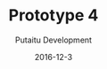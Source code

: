 ---
title: 'Prototype 4'
footer: d27bd9b77239ed4ed6384199c0867d749f549842
description: ""
sections:
    -
        template: banner
        text: '# Tiger Mom Boardgame'
        theme: dark
        color: '#000000'
    -
        template: buttons
        text: ""
        buttons:
            -
                text: 'Game Manual'
                href: 'https://github.com/hancandy/itu-portfolio/raw/gh-pages/public/1%20Game%20Manual%20-%20Tiger%20Mom.pdf'
                target: _blank
            -
                text: 'Examples of Play '
                href: 'https://github.com/hancandy/itu-portfolio/raw/gh-pages/public/2%20Examples%20of%20play%20-%20Tiger%20Mom.pdf'
                target: _blank
            -
                text: Pitch
                href: 'https://github.com/hancandy/itu-portfolio/raw/gh-pages/public/3%20Pitch%20-%20Tiger%20Mom.pdf'
                target: _blank
    -
        template: richTextSection
        text: "## One loser\n\nI started with an easy way to find a loser with the assumption of competitveness and hostility in the game. To be able to end the game, \_players can push for one single player to lose the game\_by assessing the current situation and making alliance\_with strong players to boycott one player. I imagined that there will be a lot of tension, strategies, lies and betrayal, which is common in several TV game shows. But we decided that it is not the experience we want to create, as we want to focus on the social aspect of the play experience and that players can still be able to be friends when the game is over\n\nTherefore we tried to look into natural ways to determine a loser, where individual player has no intention of making one player lose,but it just happens natrually. One of the idea was\_making racing game, where the loser will be the last to reach the goal. However, this would mean the the winners have to wait after they have won for a loser to be found. It is also a very unpleasant experience for the loser to keep feeling left behind, experienceing stress and continuous failure.\_\n\nWe then got inspired by the statement \"we don't have to win, we just need to not lose\", and thought of the using limited space or resource to determine a loser. The first idea was that 4 players fight for 3 vacancies in a party, or the opportunity to date a girl. This evolved into university space because it is a more convincing real life situation where we are not trying to be the best, but to be better than some others. When we think about that students probably don't have a strong focus to be strategic as they are buried in their study, we realised parents, who have a clearer view of the big picture, would be more likely to be thinking strategically. They are the ones that can \"control\". Who likes to control the most? Tiger moms. With the semiotics of the game, we can provide opportunity for self expression through our rules and mechanics.\n\n## Resource management\n\nSo how do tiger moms control, and what can increase the kids' chance? That would be our main resource in the game. We decided to focus on what the moms can make their kids do instead what they themselves can do (e.g. Bribing school personnel) because we want to stay within the topic and focus on tiger moms' attempts to control their kids.\n\nWe imagined that the kids need to go to a admission test by the end of the summer(end game)to get into university(goal), and thus have to improve their knowledge before the test (gameplay). To improve academic skills (supplementing goal), the kids need to go to summer school(moves), which takes time and money (resources).\n\n![tiger-mom-board.png](//kimberlyliu.com/itu-portfolio/media/b84ef8d1eaac34cc0f423d9a5876fbb3be12fb01/tiger-mom-board.png)\n\nThe game board of Tiger Mom\_\n\n## Iterations\n\n### Planning\n\nAfter the idea generation I drew a basic version. I drew a board with spaces for leisure, basic courses, special courses, work, play and sleep. Time is represented by tokens that briefly represent 8 hours and each turn is a week. I had a really hard time calculating how much money is needed. I tried to make an absolute skill requirement for 3 possible university space, base on that i calculate how much money is needed to achieve.To add some complexity, I put in some special courses,they are more expensive, but have higher pay-offs. I imagined that players lay all the tokens and end his turn.\n\n### First iteration\n\nWhen we meet again, we decided to try out the plan I made, but before we could start trying the game, some rules needed to be decided. Players laying all these time tokens in one turn would be cause very long waiting time and a huge advantage for the player that starts. In the end we agreed on the suggestion that player should lay 2 tokens in a turn.\n\nWe designed the game as a Symmetrical Game, all players should be given the same setup and resources, but the player who start first in a round has a big strategic advantage because there are more class vacancies. We tackled it by setting the total number of rounds to be 8, a product of 4, so every player has same amount of times to start, and thus equal opportunity to win.The game aims to be symattriccal and ensure all players have equal chance of winning, this may scare away some competitive player, but since the game has strong social focus insetead of competitive focus, we do not consider this a problem\n\nMy original thought about play and sleep being two different options were that one relates to the happiness of the child and the other one related to the health, but we agreed that it should be combined because having them separated does not provide much in terms of gameplay, they are very similar limitation in the sense that player should have a certain amount of tokens spend in them to be free from the risk of punishment. When a player doesn't put enough tokens to sleep/play, they will have to roll a die to determine whether the child authority would find out and take away the kid. If they do, the player cannot make any move for one round. In our first playthrough, we found that even though we aim to shoot for a specific one of the three place available in university, the admission score we get for all these subjects are similar. Also, the special subjects seem to be a bad investment for a player to make because it is expensive and doesn't count that much in the final score calculation. It also caught our attention that all players have similar scores and the winner also wins by just a little bit, at the same time we felt like there isn't much diversity of strategies. It took us some time to calculate the final score and it was confusing to some of us, but we agreed that it fits well with the theme of the game: it's like real university admission, and the tiger moms need to work to get what's best for their kids! We think that he calculation is actually part of the game.\n\n### Second iteration\n\nConcerning the problem with special course, we thought of a few ideas, and the one where they give special ability/advantage was most interesting because not only can it provide incentives to invest in those course, it also solve the problem of lacking strategies diversity in the game. It always make sense that they cost more, when they have a special function in the game instead of just being one of the other subjects that will be calculated in the score.\n\nAfter the adjustment, we found that the game requires so many experience points to be held by players, and it would mean that the game requires a lot of pieces(cards or tokens) for experience points. A suggestion was to let the player level up when have some certain experience points, but it could be hard to keep track of what level one's in, as there are so many subjects. Inspired by the Settlers from Catan - Expansion a team member has brought, we used a similar board to keep track of the levels, players only need to flip a card when they level up which is easy to implement and save materials at the same time.\n\nOverworking the child became an unpopular strategy in our playthrough as soon as the players learn that the risk of doing so is so high compared to how much extra one can get out of it. Therefore we decided that it has to be changed, the option of overworking the child should involve risk, but also need to align with the reward. So instead of not allowing the player to move for one round, they just don't get any experience point for two of the tokens they placed. If they put more token required in sleep, they get a chance to earn more experience points from the token they placed.\n\n### Third iteration\n\nAfter another playthrough the game is more dynamic, but the score statistics in the end are still quite similar, and we thought it was because we have the same amount of income and we have fair chance of being the first to make a turn. We thought of solving with problem with adding more randomness and luck elements. Therefore we added chances cards, where unexpected good/bad events could happen to players. We made sure to include some that changes the player's income to add more variety in the gameplay. Income increase chance cards can cause Reinforcing Relationship, to mitigate this effect we put quite a lot of the same income increase card in the deck so that it's more likely for all players to get one of them earlier or later, we think this is important so players won't feel very unlucky and the income gap will be a bit smaller.\n\nIn the last playthrough we had we played two rounds and different players won in the two rounds. After adding the luck card the statistics start to vary a bit more, but it doesn't mean the riches player would always win, if the player has a very equal distribution of investment between the three subjects she can actually lose to poorer players who bet on and focus their investment in one particular subject. We haven't fully explored the possibilities with just two playthrough but we felt at that point that the game is playable, pleasurable and we found no obvious dominant strategy"
meta:
    id: 0f299689b5d6c328ab4c5afdde8bfeb318b2c15e
    parentId: f8d133111ad5ddad52a465c47d7cdbef5923fc8d
    language: en
date: '2016-12-3'
author: 'Putaitu Development'
permalink: /prototype-4/
layout: sectionPage
---